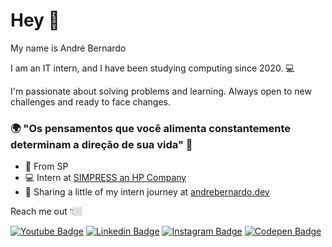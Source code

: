 # Hey 👋

My name is André Bernardo 

I am an IT intern, and I have been studying computing since 2020. 💻

I'm passionate about solving problems and learning. Always open to new challenges and ready to face changes.

### 🌍 "Os pensamentos que você alimenta constantemente determinam a direção de sua vida" 🧠

- 📍 From SP
- 💻 Intern at [SIMPRESS an HP Company](https://www.simpress.com.br/)
- 🎈 Sharing a little of my intern journey at [andrebernardo.dev](https://www.instagram.com/andrebernardo.dev/) 

Reach me out 👇🏼

[![Youtube Badge](https://img.shields.io/badge/-Youtube-FF0000?style=flat-square&labelColor=FF0000&logo=youtube&logoColor=white&link=https://www.youtube.com/channel/UCT2-HKPJmeFQnuq54CQ0IbA/featured)](https://www.youtube.com/channel/UCT2-HKPJmeFQnuq54CQ0IbA/featured) [![Linkedin Badge](https://img.shields.io/badge/-LinkedIn-blue?style=flat-square&logo=Linkedin&logoColor=white&link=https://www.linkedin.com/in/mend1s/)](https://www.linkedin.com/in/mend1s/) [![Instagram Badge](https://img.shields.io/badge/-Instagram-black?style=flat-square&logo=Instagram&logoColor=white&link=https://www.instagram.com/andrebernardo.dev/)](https://www.instagram.com/andrebernardo.dev/) [![Codepen Badge](https://img.shields.io/badge/-Behance-green?style=flat-square&logo=Behance&logoColor=white&link=https://www.behance.net/andrbernardo4)](https://www.behance.net/andrbernardo4)
